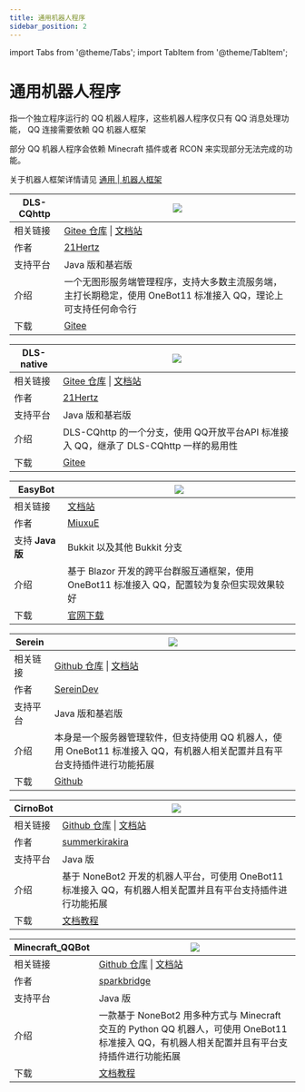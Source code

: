 ```yaml
---
title: 通用机器人程序
sidebar_position: 2
---
```


import Tabs from '@theme/Tabs';
import TabItem from '@theme/TabItem';

# 通用机器人程序

指一个独立程序运行的 QQ 机器人程序，这些机器人程序仅只有 QQ 消息处理功能， QQ 连接需要依赖 QQ 机器人框架

部分 QQ 机器人程序会依赖 Minecraft 插件或者 RCON 来实现部分无法完成的功能。

关于机器人框架详情请见 [通用 | 机器人框架](https://nitwikit.8aka.org/advance/bot/framework/)

<Tabs queryString="tyqqbot">
<TabItem value="DLS-CQhttp" label="DLS-CQhttp">

| DLS-CQhttp | ![](https://img.shields.io/badge/状态-积极维护-green?style=for-the-badge) |
| --- | --- |
| 相关链接 | [Gitee 仓库](https://gitee.com/dlcn/dlscq) \| [文档站](https://gitee.com/dlcn/dlscq/wikis) |
| 作者 | [21Hertz](https://gitee.com/dlcn) |
| 支持平台 | Java 版和基岩版 |
| 介绍 | 一个无图形服务端管理程序，支持大多数主流服务端，主打长期稳定，使用 OneBot11 标准接入 QQ，理论上可支持任何命令行 |
| 下载 | [Gitee](https://gitee.com/dlcn/dlscq/releases) |

</TabItem>
<TabItem value="DLS-native" label="DLS-native">

| DLS-native | ![](https://img.shields.io/badge/状态-积极维护-green?style=for-the-badge) |
| --- | --- |
| 相关链接 | [Gitee 仓库](https://gitee.com/dlcn/dlsna) \| [文档站](https://gitee.com/dlcn/dlscq/wikis/%E5%85%B6%E4%BB%96%E6%A1%86%E6%9E%B6/%E5%AE%98%E6%96%B9%E9%A2%91%E9%81%93%E6%9C%BA%E5%99%A8%E4%BA%BA) |
| 作者 | [21Hertz](https://gitee.com/dlcn) |
| 支持平台 | Java 版和基岩版 |
| 介绍 | DLS-CQhttp 的一个分支，使用 QQ开放平台API 标准接入 QQ，继承了 DLS-CQhttp 一样的易用性 |
| 下载 | [Gitee](https://gitee.com/dlcn/dlsna/releases) |

</TabItem>
<TabItem value="EasyBot" label="EasyBot">

| EasyBot | ![](https://img.shields.io/badge/状态-积极维护-green?style=for-the-badge) |
| --- | --- |
| 相关链接 | [文档站](https://wiki.bioc.fun/) |
| 作者 | [MiuxuE](https://github.com/zzh4141) |
| 支持 **Java 版** | Bukkit 以及其他 Bukkit 分支 |
| 介绍 | 基于 Blazor 开发的跨平台群服互通框架，使用 OneBot11 标准接入 QQ，配置较为复杂但实现效果较好 |
| 下载 | [官网下载](https://wiki.bioc.fun/down.html) |

</TabItem>
<TabItem value="Serein" label="Serein">

| Serein | ![](https://img.shields.io/badge/状态-积极维护-green?style=for-the-badge) |
| --- | --- |
| 相关链接 | [Github 仓库](https://github.com/SereinDev/Serein) \| [文档站](https://sereindev.github.io/) |
| 作者 | [SereinDev](https://github.com/SereinDev) |
| 支持平台 | Java 版和基岩版 |
| 介绍 | 本身是一个服务器管理软件，但支持使用 QQ 机器人，使用 OneBot11 标准接入 QQ，有机器人相关配置并且有平台支持插件进行功能拓展 |
| 下载 | [Github](https://github.com/SereinDev/Serein/releases) |

</TabItem>
<TabItem value="CirnoBot" label="CirnoBot">

| CirnoBot | ![](https://img.shields.io/badge/状态-不再积极维护-yellow?style=for-the-badge) |
| --- | --- |
| 相关链接 | [Github 仓库](https://github.com/summerkirakira/CirnoBot) \| [文档站](https://biaoju.site/cirnobot/) |
| 作者 | [summerkirakira](https://github.com/summerkirakira) |
| 支持平台 | Java 版 |
| 介绍 | 基于 NoneBot2 开发的机器人平台，可使用 OneBot11 标准接入 QQ，有机器人相关配置并且有平台支持插件进行功能拓展 |
| 下载 | [文档教程](https://biaoju.site/cirnobot/docs/%E7%AE%80%E5%8D%95%E4%B8%8A%E6%89%8B) |

</TabItem>
<TabItem value="Minecraft_QQBot" label="Minecraft_QQBot">

| Minecraft_QQBot | ![](https://img.shields.io/badge/状态-积极维护-green?style=for-the-badge) |
| --- | --- |
| 相关链接 | [Github 仓库](https://github.com/Minecraft-QQBot/BotServer) \| [文档站](https://qqbot.bugjump.xyz/) |
| 作者 | [sparkbridge](https://github.com/sparkbridge) |
| 支持平台 | Java 版 |
| 介绍 | 一款基于 NoneBot2 用多种方式与 Minecraft 交互的 Python QQ 机器人，可使用 OneBot11 标准接入 QQ，有机器人相关配置并且有平台支持插件进行功能拓展 |
| 下载 | [文档教程](https://qqbot.bugjump.xyz/%E6%96%87%E6%A1%A3/%E5%BF%AB%E9%80%9F%E5%BC%80%E5%A7%8B.html) |

</TabItem>
</Tabs>